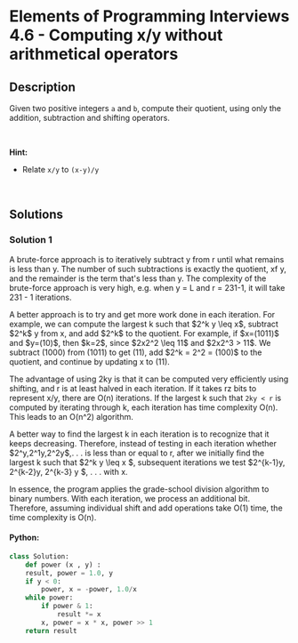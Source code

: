 # Elements of Programming Interviews 4.6 - Computing x/y without arithmetical operators


## Description

<p>Given two positive integers <code>a</code> and <code>b</code>, compute their quotient, using only the addition, subtraction and shifting operators.</p>

<p>&nbsp;</p>
<p><strong>Hint:</strong></p>

<ul>
	<li> Relate <code>x/y</code> to <code>(x-y)/y</code> </li>
</ul>

<br/>

## Solutions

### Solution 1
<p> A brute-force approach is to iteratively subtract y from r until what remains is less than y. The number of such subtractions is exactly the quotient, xf y, and the remainder is the term that's less than y. The complexity of the brute-force approach is very high, e.g. when y = L and r = 231-1, it will take 231 - 1 iterations. </p>
<p> A better approach is to try and get more work done in each iteration. For example, we can compute the largest k such that $2^k y \leq x$, subtract $2^k$ y from x, and add $2^k$ to the quotient. For example, if $x=(1011)$ and $y=(10)$, then $k=2$, since $2x2^2 \leq 11$ and $2x2^3 > 11$. We subtract (1000) from (1011) to get (11), add $2^k = 2^2 = (100)$ to the quotient, and continue by updating x to (11). </p>
<p> The advantage of using 2ky is that it can be computed very efficiently using shifting, and r is at least halved in each iteration. If it takes rz bits to represent x/y, there are O(n) iterations. If the largest k such that <code>2ky < r</code> is computed by iterating through k, each iteration has time complexity O(n). This leads to an O(n^2) algorithm. </p>
<p> A better way to find the largest k in each iteration is to recognize that it keeps decreasing. Therefore, instead of testing in each iteration whether $2^y,2^1y,2^2y$,. . . is less than or equal to r, after we initially find the largest k such that $2^k y \leq x $, subsequent iterations we test $2^{k-1}y, 2^{k-2}y, 2^{k-3} y $, . . . with x. </p>

In essence, the program applies the grade-school division algorithm to binary numbers. With each iteration, we process an additional bit. Therefore, assuming individual shift and add operations take O(1) time, the time complexity is O(n).

<!-- tabs:start -->

#### Python:
```python
class Solution:
    def power (x , y) :
	result, power = 1.0, y
	if y < 0:
		power, x = -power, 1.0/x
	while power:
		if power & 1:
			result *= x
		x, power = x * x, power >> 1
	return result
```

<!-- tabs:end -->

<!-- end -->
